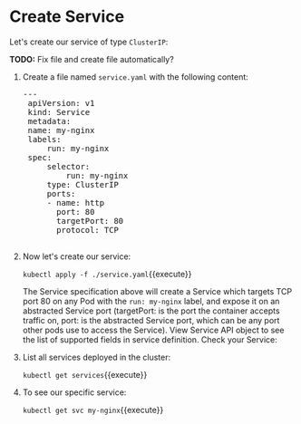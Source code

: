 # Create Service

Let's create our service of type `ClusterIP`: 

**TODO:** Fix file and create file automatically?

1. Create a file named `service.yaml` with the following content:
    <pre class="file" data-filename="service.yaml" data-target="replace">---
    apiVersion: v1
    kind: Service
    metadata:
    name: my-nginx
    labels:
        run: my-nginx
    spec:
        selector:
            run: my-nginx
        type: ClusterIP
        ports:
        - name: http
          port: 80
          targetPort: 80
          protocol: TCP
    </pre>

2. Now let's create our service:

    `kubectl apply -f ./service.yaml`{{execute}}

    The Service specification above will create a Service which targets TCP port 80 on any Pod with the `run: my-nginx` label, and expose it on an abstracted Service port (targetPort: is the port the container accepts traffic on, port: is the abstracted Service port, which can be any port other pods use to access the Service). View Service API object to see the list of supported fields in service definition. Check your Service:


3. List all services deployed in the cluster:

    `kubectl get services`{{execute}}

4. To see our specific service:

    `kubectl get svc my-nginx`{{execute}}